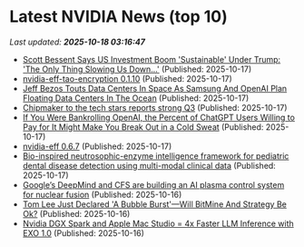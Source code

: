 # Latest NVIDIA News (top 10)
_Last updated: **2025-10-18 03:16:47**_

- [Scott Bessent Says US Investment Boom 'Sustainable' Under Trump: 'The Only Thing Slowing Us Down...'](https://finance.yahoo.com/news/scott-bessent-says-us-investment-023111948.html) (Published: 2025-10-17)
- [nvidia-eff-tao-encryption 0.1.10](https://pypi.org/project/nvidia-eff-tao-encryption/0.1.10/) (Published: 2025-10-17)
- [Jeff Bezos Touts Data Centers In Space As Samsung And OpenAI Plan Floating Data Centers In The Ocean](https://finance.yahoo.com/news/jeff-bezos-touts-data-centers-013131234.html) (Published: 2025-10-17)
- [Chipmaker to the tech stars reports strong Q3](https://www.phonearena.com/news/top-foundry-reports-strong-earnings_id174860) (Published: 2025-10-17)
- [If You Were Bankrolling OpenAI, the Percent of ChatGPT Users Willing to Pay for It Might Make You Break Out in a Cold Sweat](https://biztoc.com/x/3cc7f935bf17c32e) (Published: 2025-10-17)
- [nvidia-eff 0.6.7](https://pypi.org/project/nvidia-eff/0.6.7/) (Published: 2025-10-17)
- [Bio-inspired neutrosophic-enzyme intelligence framework for pediatric dental disease detection using multi-modal clinical data](https://www.nature.com/articles/s41598-025-21923-5) (Published: 2025-10-17)
- [Google’s DeepMind and CFS are building an AI plasma control system for nuclear fusion](https://siliconangle.com/2025/10/16/googles-deepmind-cfs-building-ai-plasma-control-system-nuclear-fusion/) (Published: 2025-10-16)
- [Tom Lee Just Declared 'A Bubble Burst'—Will BitMine And Strategy Be Ok?](https://finance.yahoo.com/news/tom-lee-just-declared-bubble-233105803.html) (Published: 2025-10-16)
- [Nvidia DGX Spark and Apple Mac Studio = 4x Faster LLM Inference with EXO 1.0](https://blog.exolabs.net/nvidia-dgx-spark) (Published: 2025-10-16)
